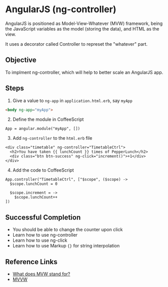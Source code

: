 # AngularJS (ng-controller)

AngularJS is positioned as Model-View-Whatever (MVW) framework, being the JavaScript variables as the model (storing the data), and HTML as the view.

It uses a decorator called Controller to represet the "whatever" part.

## Objective

To implment ng-controller, which will help to better scale an AngularJS app.

## Steps

1) Give a value to `ng-app` in `application.html.erb`, say `myApp`

```html
<body ng-app="myApp">
```

2) Define the module in CoffeeScript

```
App = angular.module("myApp", [])
```

3) Add `ng-controller` to the `html.erb` file

```
<div class="timetable" ng-controller="TimetableCtrl">
  <h2>You have taken {{ lunchCount }} times of PepperLunch</h2>
  <div class="btn btn-success" ng-click="increment()">+1</div>
</div>
```

4) Add the code to CoffeeScript

```
App.controller("TimetableCtrl", ["$scope", ($scope) ->
  $scope.lunchCount = 0

  $scope.increment = ->
    $scope.lunchCount++
])
```

## Successful Completion

- You should be able to change the counter upon click
- Learn how to use ng-controller
- Learn how to use ng-click
- Learn how to use Markup `{}` for string interpolation

## Reference Links

- [What does MVW stand for?](http://stackoverflow.com/questions/13329485/mvw-what-does-it-stand-for)
- [MVVW](https://plus.google.com/+AngularJS/posts/aZNVhj355G2)
